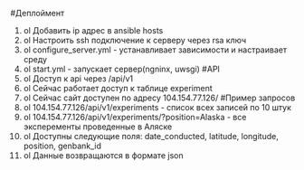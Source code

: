 #Деплоймент
1. ol Добавить ip адрес в ansible hosts
2. ol Настроить ssh подключение к серверу через rsa ключ
3. ol configure_server.yml - устанавливает зависимости и настраивает среду
4. ol start.yml - запускает сервер(ngninx, uwsgi)
#API
1. ol Доступ к api через /api/v1
2. ol Сейчас работает доступ к таблице experiment
3. ol Сейчас сайт доступен по адресу 104.154.77.126/
#Пример запросов
1. ol 104.154.77.126/api/v1/experiments - список всех записей по 10 штук
2. ol 104.154.77.126/api/v1/experiments/?position=Alaska - все эксперементы проведенные в Аляске
3. ol Доступны  следующие поля: date_conducted, latitude, longitude, position, genbank_id
4. ol Данные возвращаются в формате json